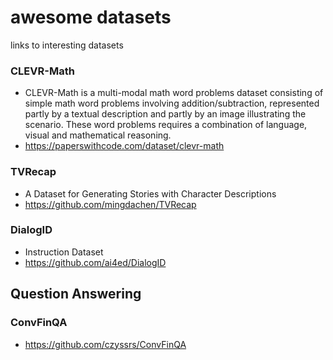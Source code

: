 # awesome datasets
links to interesting datasets


### CLEVR-Math 
* CLEVR-Math is a multi-modal math word problems dataset consisting of simple math word problems involving addition/subtraction, represented partly by a textual description and partly by an image illustrating the scenario. These word problems requires a combination of language, visual and mathematical reasoning.
* https://paperswithcode.com/dataset/clevr-math

### TVRecap
* A Dataset for Generating Stories with Character Descriptions
* https://github.com/mingdachen/TVRecap


### DialogID
* Instruction Dataset
* https://github.com/ai4ed/DialogID

## Question Answering
### ConvFinQA
* https://github.com/czyssrs/ConvFinQA
